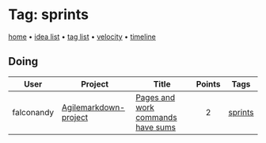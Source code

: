 # Tag: sprints

[home](../index.md) • [idea list](../ideas.md) • [tag list](../tags.md) • [velocity](../velocity.md) • [timeline](../timeline.md)

## Doing
| User | Project | Title | Points | Tags |
|---|---|---|:---:|---|
| falconandy | [Agilemarkdown-project](../agilemarkdown-project.md) | [Pages and work commands have sums](../agilemarkdown-project/Pages-and-work-commands-have-sums.md) | 2 | [sprints](sprints.md) |
